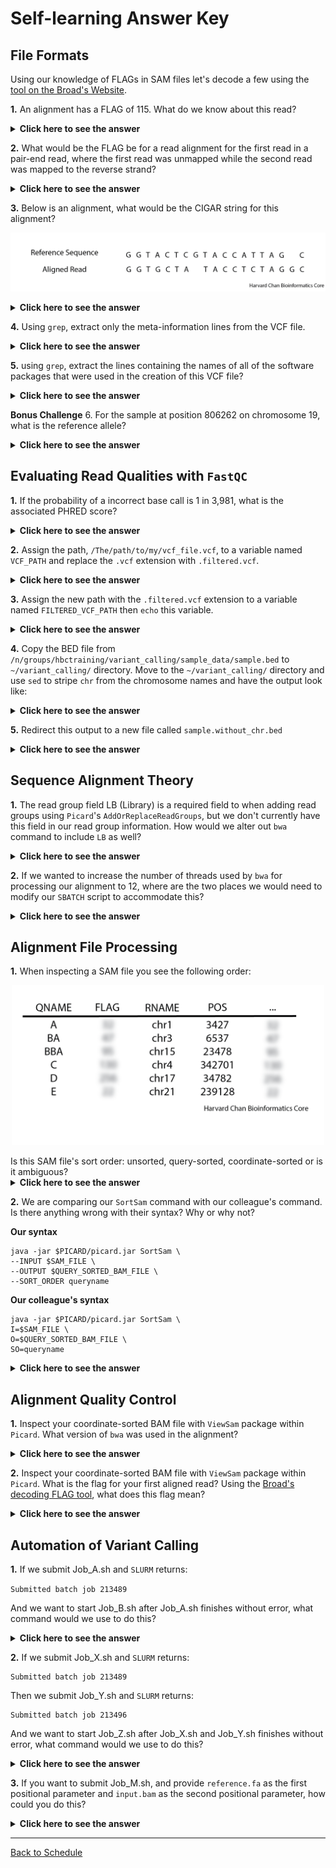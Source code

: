 # Self-learning Answer Key

## File Formats

Using our knowledge of FLAGs in SAM files let's decode a few using the [tool on the Broad's Website](https://broadinstitute.github.io/picard/explain-flags.html). 

**1.** An alignment has a FLAG of 115. What do we know about this read?

<details>
  <summary><b>Click here to see the answer</b></summary>
    <ul><li>Read paired</li>
    <li>Read mapped in proper pair</li>
    <li>Read reverse strand</li>
    <li>Mate reverse strand</li>
    <li>First in pair</li></ul>
</details>

**2.** What would be the FLAG be for a read alignment for the first read in a pair-end read, where the first read was unmapped while the second read was mapped to the reverse strand?

<details>
  <summary><b>Click here to see the answer</b></summary>
  101
</details>

**3.** Below is an alignment, what would be the CIGAR string for this alignment?

<p align="center">
<img src="../img/CIGAR_exercise.png" width="600">
</p>

<details>
  <summary><b>Click here to see the answer</b></summary>
  3M1X2M1X1D4M2X2M1M1D1M
</details>

**4.** Using `grep`, extract only the meta-information lines from the VCF file. 

<details>
  <summary><b>Click here to see the answer</b></summary>
  <pre>
  grep &#39;^##&#39; sample.vcf</pre>
</details>

**5.** using `grep`, extract the lines containing the names of all of the software packages that were used in the creation of this VCF file?

<details>
  <summary><b>Click here to see the answer</b></summary>
  <pre>
  grep &#39;^##source&#39; sample.vcf</pre>
</details>

**Bonus Challenge** 6. For the sample at position 806262 on chromosome 19, what is the reference allele?

<details>
  <summary><b>Click here to see the answer</b></summary>
  C
  <pre>
  less sample.vcf</pre>
  Then search the <code>less</code> buffer with:
  <pre>
  /19<kbd>Tab</kbd>806262</pre>
  <b>OR</b>
  <pre>
  grep -e $&#39;^19\t806262&#39; sample.vcf</pre>
</details>

## Evaluating Read Qualities with `FastQC`

**1.** If the probability of a incorrect base call is 1 in 3,981, what is the associated PHRED score?

<details>
  <summary><b>Click here to see the answer</b></summary>
  -10 x log10(1/3981) &asymp; 36
</details>

**2.** Assign the path, `/The/path/to/my/vcf_file.vcf`, to a variable named `VCF_PATH` and replace the `.vcf` extension with `.filtered.vcf`.

<details>
  <summary><b>Click here to see the answer</b></summary>
  <pre>
  VCF_PATH=/The/path/to/my/vcf_file.vcf
  echo ${VCF_PATH%.vcf}.filtered.vcf</pre>
</details>

**3.** Assign the new path with the `.filtered.vcf` extension to a variable named `FILTERED_VCF_PATH` then `echo` this variable.

<details>
  <summary><b>Click here to see the answer</b></summary>
  <pre>
  FILTERED_VCF_PATH=`echo ${VCF_PATH%.vcf}.filtered.vcf`
  echo $FILTERED_VCF_PATH</pre>
</details>

**4.** Copy the BED file from  `/n/groups/hbctraining/variant_calling/sample_data/sample.bed` to `~/variant_calling/` directory. Move to the `~/variant_calling/` directory and use `sed` to stripe `chr` from the chromosome names and have the output look like:

<details>
  <summary><b>Click here to see the answer</b></summary>
  <pre>
  cp /n/groups/hbctraining/variant_calling/sample_data/sample.bed ~/variant_calling/
  cd ~/variant_calling/
  sed &#39;s/chr//g&#39; sample.bed</pre>
</details>

**5.** Redirect this output to a new file called `sample.without_chr.bed`

<details>
  <summary><b>Click here to see the answer</b></summary>
  <pre>
  sed &#39;s/chr//g&#39; sample.bed &gt; sample.without_chr.bed</pre>
</details>

## Sequence Alignment Theory

**1.** The read group field LB (Library) is a required field to when adding read groups using `Picard`'s `AddOrReplaceReadGroups`, but we don't currently have this field in our read group information. How would we alter out `bwa` command to include `LB` as well?

<details>
  <summary><b>Click here to see the answer</b></summary>
  Change: 
  <pre>
  -R &quot;@RG\tID:$SAMPLE\tPL:illumina\tPU:$SAMPLE\tSM:$SAMPLE&quot;</pre>
  To:
  <pre>
  -R &quot;@RG\tID:$SAMPLE\tPL:illumina\tPU:$SAMPLE\tSM:$SAMPLE\tLB:$SAMPLE&quot;</pre>
</details>

**2.** If we wanted to increase the number of threads used by `bwa` for processing our alignment to 12, where are the two places we would need to modify our `SBATCH` script to accommodate this?

<details>
  <summary><b>Click here to see the answer</b></summary>
  Change with the <code>SBATCH</code> directives:
  <pre>
  #SBATCH -c 8</pre>
  To: 
  <pre>
  #SBATCH -c 12</pre>
  AND
  Change the <code>bwa</code> command:
  <pre>
  -t 8 \</pre>
  To:
  <pre>
  -t 12 \</pre>
</details>

## Alignment File Processing

**1.** When inspecting a SAM file you see the following order:

<p align="center">
<img src="../img/Sort_order_question.png" width="500">
</p>
Is this SAM file's sort order: unsorted, query-sorted, coordinate-sorted or is it ambiguous?

<details>
  <summary><b>Click here to see the answer</b></summary>
  Query-sorted
</details>

**2.** We are comparing our `SortSam` command with our colleague's command. Is there anything wrong with their syntax? Why or why not?

**Our syntax**
```
java -jar $PICARD/picard.jar SortSam \
--INPUT $SAM_FILE \
--OUTPUT $QUERY_SORTED_BAM_FILE \
--SORT_ORDER queryname
```

**Our colleague's syntax**
```
java -jar $PICARD/picard.jar SortSam \
I=$SAM_FILE \
O=$QUERY_SORTED_BAM_FILE \
SO=queryname
```

<details>
  <summary><b>Click here to see the answer</b></summary>
  No, it is just using the traditional syntax with abbreviations.
</details>

## Alignment Quality Control

**1.** Inspect your coordinate-sorted BAM file with `ViewSam` package within `Picard`. What version of `bwa` was used in the alignment?

<details>
  <summary><b>Click here to see the answer</b></summary>
  bwa version 0.7.17-r1188
</details>

**2.** Inspect your coordinate-sorted BAM file with `ViewSam` package within `Picard`. What is the flag for your first aligned read? Using the [Broad's decoding FLAG tool](https://broadinstitute.github.io/picard/explain-flags.html), what does this flag mean?

<details>
  <summary><b>Click here to see the answer</b></summary>
  129
  <ul><li>Read paired</li>
  <li>Second in pair</li></ul>
</details>

## Automation of Variant Calling

**1.** If we submit Job_A.sh and `SLURM` returns:

`Submitted batch job 213489`

And we want to start Job_B.sh after Job_A.sh finishes without error, what command would we use to do this?

<details>
  <summary><b>Click here to see the answer</b></summary>
  <pre>
  sbatch --dependency=afterok:213489 Job_B.sh</pre>
</details>

**2.** If we submit Job_X.sh and `SLURM` returns:

```
Submitted batch job 213489
```

Then we submit Job_Y.sh and `SLURM` returns:

```
Submitted batch job 213496
```

And we want to start Job_Z.sh after Job_X.sh and Job_Y.sh finishes without error, what command would we use to do this?

<details>
  <summary><b>Click here to see the answer</b></summary>
  <pre>
  sbatch --dependency=afterok:213489:213496 Job_Z.sh</pre>
</details>

**3.** If you want to submit Job_M.sh, and provide `reference.fa` as the first positional parameter and `input.bam` as the second positional parameter, how could you do this?

<details>
  <summary><b>Click here to see the answer</b></summary>
  <pre>
  sbatch Job_M.sh reference.fa input.bam</pre>
</details>

***

[Back to Schedule](../schedule/README.md)
